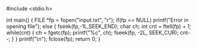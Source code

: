 #include <stdio.h>

int main()
{
    FILE *fp = fopen("input.txt", "r");
    if(fp == NULL)
        printf("Error in opening file");
    else
    {
        fseek(fp,-1L,SEEK_END);
        char ch;
        int cnt = ftell(fp) + 1;
        while(cnt)
        {
            ch = fgetc(fp);
            printf("%c", ch);
            fseek(fp, -2L, SEEK_CUR);
            cnt--;
        }
    }
    printf("\n");
    fclose(fp);
    return 0;
}


